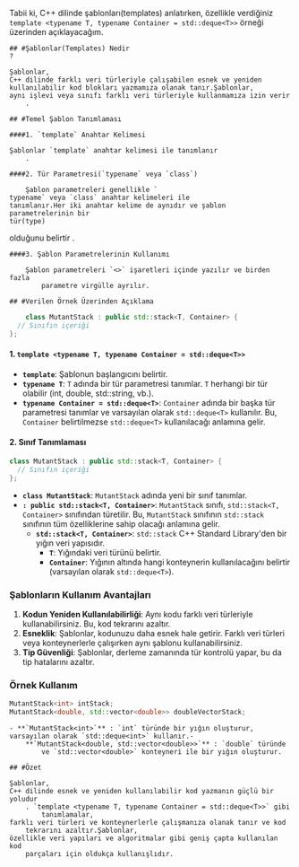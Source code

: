 Tabii ki, C++ dilinde şablonları(templates) anlatırken,
    özellikle verdiğiniz `template <typename T,
                                    typename Container = std::deque<T>>` örneği
    üzerinden açıklayacağım.

    ## #Şablonlar(Templates) Nedir
    ?

    Şablonlar,
    C++ dilinde farklı veri türleriyle çalışabilen esnek ve yeniden
    kullanılabilir kod blokları yazmamıza olanak tanır.Şablonlar,
    aynı işlevi veya sınıfı farklı veri türleriyle kullanmamıza izin verir
        .

    ## #Temel Şablon Tanımlaması

    ####1. `template` Anahtar Kelimesi

    Şablonlar `template` anahtar kelimesi ile tanımlanır
        .

    ####2. Tür Parametresi(`typename` veya `class`)

        Şablon parametreleri genellikle `
    typename` veya `class` anahtar kelimeleri ile
    tanımlanır.Her iki anahtar kelime de aynıdır ve şablon parametrelerinin bir
    tür(type)
olduğunu belirtir
    .

    ####3. Şablon Parametrelerinin Kullanımı

        Şablon parametreleri `<>` işaretleri içinde yazılır ve birden fazla
            parametre virgülle ayrılır.

    ## #Verilen Örnek Üzerinden Açıklama

```cpp template <typename T, typename Container = std::deque<T>>
    class MutantStack : public std::stack<T, Container> {
  // Sınıfın içeriği
};
```

#### 1. `template <typename T, typename Container = std::deque<T>>`

- **`template`**: Şablonun başlangıcını belirtir.
- **`typename T`**: `T` adında bir tür parametresi tanımlar. `T` herhangi bir tür olabilir (int, double, std::string, vb.).
- **`typename Container = std::deque<T>`**: `Container` adında bir başka tür parametresi tanımlar ve varsayılan olarak `std::deque<T>` kullanılır. Bu, `Container` belirtilmezse `std::deque<T>` kullanılacağı anlamına gelir.

#### 2. Sınıf Tanımlaması

```cpp
class MutantStack : public std::stack<T, Container> {
  // Sınıfın içeriği
};
```

- **`class MutantStack`**: `MutantStack` adında yeni bir sınıf tanımlar.
- **`: public std::stack<T, Container>`**: `MutantStack` sınıfı, `std::stack<T, Container>` sınıfından türetilir. Bu, `MutantStack` sınıfının `std::stack` sınıfının tüm özelliklerine sahip olacağı anlamına gelir.
  - **`std::stack<T, Container>`**: `std::stack` C++ Standard Library'den bir yığın veri yapısıdır.
    - **`T`**: Yığındaki veri türünü belirtir.
    - **`Container`**: Yığının altında hangi konteynerin kullanılacağını belirtir (varsayılan olarak `std::deque<T>`).

### Şablonların Kullanım Avantajları

1. **Kodun Yeniden Kullanılabilirliği**: Aynı kodu farklı veri türleriyle kullanabilirsiniz. Bu, kod tekrarını azaltır.
2. **Esneklik**: Şablonlar, kodunuzu daha esnek hale getirir. Farklı veri türleri veya konteynerlerle çalışırken aynı şablonu kullanabilirsiniz.
3. **Tip Güvenliği**: Şablonlar, derleme zamanında tür kontrolü yapar, bu da tip hatalarını azaltır.

### Örnek Kullanım

```cpp
MutantStack<int> intStack;
MutantStack<double, std::vector<double>> doubleVectorStack;
```

    - **`MutantStack<int>`** : `int` türünde bir yığın oluşturur,
    varsayılan olarak `std::deque<int>` kullanır.-
        **`MutantStack<double, std::vector<double>>`** : `double` türünde
            ve `std::vector<double>` konteyneri ile bir yığın oluşturur.

    ## #Özet

    Şablonlar,
    C++ dilinde esnek ve yeniden kullanılabilir kod yazmanın güçlü bir yoludur
        . `template <typename T, typename Container = std::deque<T>>` gibi
            tanımlamalar,
    farklı veri türleri ve konteynerlerle çalışmanıza olanak tanır ve kod
        tekrarını azaltır.Şablonlar,
    özellikle veri yapıları ve algoritmalar gibi geniş çapta kullanılan kod
        parçaları için oldukça kullanışlıdır.